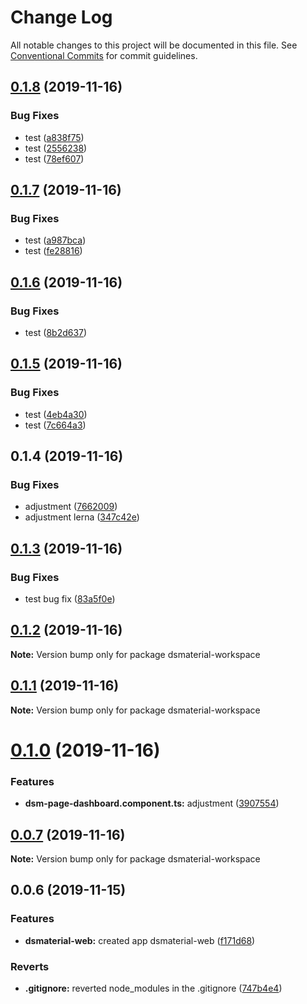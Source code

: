 # Change Log

All notable changes to this project will be documented in this file.
See [Conventional Commits](https://conventionalcommits.org) for commit guidelines.

## [0.1.8](https://github.com/diegoavieira/dsmaterial-workspace/compare/v0.1.7...v0.1.8) (2019-11-16)

### Bug Fixes

- test ([a838f75](https://github.com/diegoavieira/dsmaterial-workspace/commit/a838f759942eef48465cfc13d3e44f5847d4db0d))
- test ([2556238](https://github.com/diegoavieira/dsmaterial-workspace/commit/2556238150f1ca689b2bfa310581f1748202a1ed))
- test ([78ef607](https://github.com/diegoavieira/dsmaterial-workspace/commit/78ef60778f68ceab7fb27823d38c89ce690aad7a))

## [0.1.7](https://github.com/diegoavieira/dsmaterial-workspace/compare/v0.1.6...v0.1.7) (2019-11-16)

### Bug Fixes

- test ([a987bca](https://github.com/diegoavieira/dsmaterial-workspace/commit/a987bca95920346c024208b06eb47459e0f4a9cb))
- test ([fe28816](https://github.com/diegoavieira/dsmaterial-workspace/commit/fe2881602b78b8b7d4a47f5a7b09b1e15033d0c3))

## [0.1.6](https://github.com/diegoavieira/dsmaterial-workspace/compare/v0.1.5...v0.1.6) (2019-11-16)

### Bug Fixes

- test ([8b2d637](https://github.com/diegoavieira/dsmaterial-workspace/commit/8b2d637e364858dfd8cc1714d34068aff7c6f3ca))

## [0.1.5](https://github.com/diegoavieira/dsmaterial-workspace/compare/v0.1.3...v0.1.5) (2019-11-16)

### Bug Fixes

- test ([4eb4a30](https://github.com/diegoavieira/dsmaterial-workspace/commit/4eb4a30d9730cd671517954f82712c29122a60e2))
- test ([7c664a3](https://github.com/diegoavieira/dsmaterial-workspace/commit/7c664a350fe8a02fb08e850f6d9547d86237220e))

## 0.1.4 (2019-11-16)

### Bug Fixes

- adjustment ([7662009](https://github.com/diegoavieira/dsmaterial-workspace/commit/76620094e94b0aa2588af9362f8cb6e8c9b22fa0))
- adjustment lerna ([347c42e](https://github.com/diegoavieira/dsmaterial-workspace/commit/347c42e511a9e33649c18c39d33dac6b71e8ffef))

## [0.1.3](https://github.com/diegoavieira/dsmaterial-workspace/compare/v0.1.2...v0.1.3) (2019-11-16)

### Bug Fixes

- test bug fix ([83a5f0e](https://github.com/diegoavieira/dsmaterial-workspace/commit/83a5f0ecf93b8f6430a99004efef2add6f51ddd0))

## [0.1.2](https://github.com/diegoavieira/dsmaterial-workspace/compare/v0.1.1...v0.1.2) (2019-11-16)

**Note:** Version bump only for package dsmaterial-workspace

## [0.1.1](https://github.com/diegoavieira/dsmaterial-workspace/compare/v0.1.0...v0.1.1) (2019-11-16)

**Note:** Version bump only for package dsmaterial-workspace

# [0.1.0](https://github.com/diegoavieira/dsmaterial-workspace/compare/v0.0.7...v0.1.0) (2019-11-16)

### Features

- **dsm-page-dashboard.component.ts:** adjustment ([3907554](https://github.com/diegoavieira/dsmaterial-workspace/commit/39075548e6956756644a7d3caa105118bf5dd2ef))

## [0.0.7](https://github.com/diegoavieira/dsmaterial-workspace/compare/v0.0.6...v0.0.7) (2019-11-16)

**Note:** Version bump only for package dsmaterial-workspace

## 0.0.6 (2019-11-15)

### Features

- **dsmaterial-web:** created app dsmaterial-web ([f171d68](https://github.com/diegoavieira/dsmaterial-workspace/commit/f171d68f1266ebf1408a111303ae32bd099dad2b))

### Reverts

- **.gitignore:** reverted node_modules in the .gitignore ([747b4e4](https://github.com/diegoavieira/dsmaterial-workspace/commit/747b4e48bf28435ed53cb6dbb4f593e0dd756f5f))
